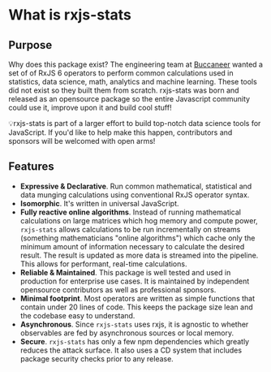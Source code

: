 # What is rxjs-stats

## Purpose

Why does this package exist? The engineering team at [Buccaneer](https://www.buccaneer.ai) wanted a set of of RxJS 6 operators to perform common calculations used in statistics, data science, math, analytics and machine learning. These tools did not exist so they built them from scratch. rxjs-stats was born and released as an opensource package so the entire Javascript community could use it, improve upon it and build cool stuff!

💡rxjs-stats is part of a larger effort to build top-notch data science tools for JavaScript. If you'd like to help make this happen, contributors and sponsors will be welcomed with open arms!

## Features

* **Expressive & Declarative**.  Run common mathematical, statistical and data munging calculations using conventional RxJS operator syntax.
* **Isomorphic**. It's written in universal JavaScript.
* **Fully reactive online algorithms**. Instead of running mathematical calculations on large matrices which hog memory and compute power, `rxjs-stats` allows calculations to be run incrementally on streams \(something mathematicians "online algorithms"\) which cache only the minimum amount of information necessary to calculate the desired result.  The result is updated as more data is streamed into the pipeline.  This allows for performant, real-time calculations.
* **Reliable & Maintained**.  This package is well tested and used in production for enterprise use cases. It is maintained by independent opensource contributors as well as professional sponsors.
* **Minimal footprint**.  Most operators are written as simple functions that contain under 20 lines of code.  This keeps the package size lean and the codebase easy to understand.
* **Asynchronous**.  Since `rxjs-stats` uses rxjs, it is agnostic to whether observables are fed by asynchronous sources or local memory.
* **Secure**.  `rxjs-stats` has only a few npm dependencies which greatly reduces the attack surface.  It also uses a CD system that includes package security checks prior to any release.

